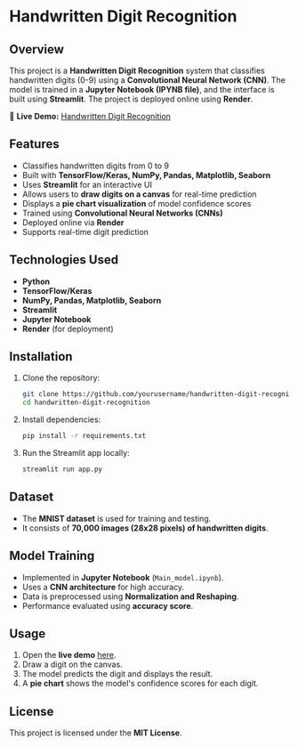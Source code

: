 # Handwritten Digit Recognition

## Overview
This project is a **Handwritten Digit Recognition** system that classifies handwritten digits (0-9) using a **Convolutional Neural Network (CNN)**. The model is trained in a **Jupyter Notebook (IPYNB file)**, and the interface is built using **Streamlit**. The project is deployed online using **Render**.

🔗 **Live Demo:** [Handwritten Digit Recognition](https://handwrittendigitreco.onrender.com)

## Features
- Classifies handwritten digits from 0 to 9
- Built with **TensorFlow/Keras, NumPy, Pandas, Matplotlib, Seaborn**
- Uses **Streamlit** for an interactive UI
- Allows users to **draw digits on a canvas** for real-time prediction
- Displays a **pie chart visualization** of model confidence scores
- Trained using **Convolutional Neural Networks (CNNs)**
- Deployed online via **Render**
- Supports real-time digit prediction

## Technologies Used
- **Python**
- **TensorFlow/Keras**
- **NumPy, Pandas, Matplotlib, Seaborn**
- **Streamlit**
- **Jupyter Notebook**
- **Render** (for deployment)

## Installation
1. Clone the repository:
   ```bash
   git clone https://github.com/yourusername/handwritten-digit-recognition.git
   cd handwritten-digit-recognition
   ```
2. Install dependencies:
   ```bash
   pip install -r requirements.txt
   ```
3. Run the Streamlit app locally:
   ```bash
   streamlit run app.py
   ```

## Dataset
- The **MNIST dataset** is used for training and testing.
- It consists of **70,000 images (28x28 pixels) of handwritten digits**.

## Model Training
- Implemented in **Jupyter Notebook** (`Main_model.ipynb`).
- Uses a **CNN architecture** for high accuracy.
- Data is preprocessed using **Normalization and Reshaping**.
- Performance evaluated using **accuracy score**.

## Usage
1. Open the **live demo** [here](https://handwrittendigitreco.onrender.com).
2. Draw a digit on the canvas.
3. The model predicts the digit and displays the result.
4. A **pie chart** shows the model's confidence scores for each digit.
   
## License
This project is licensed under the **MIT License**.
